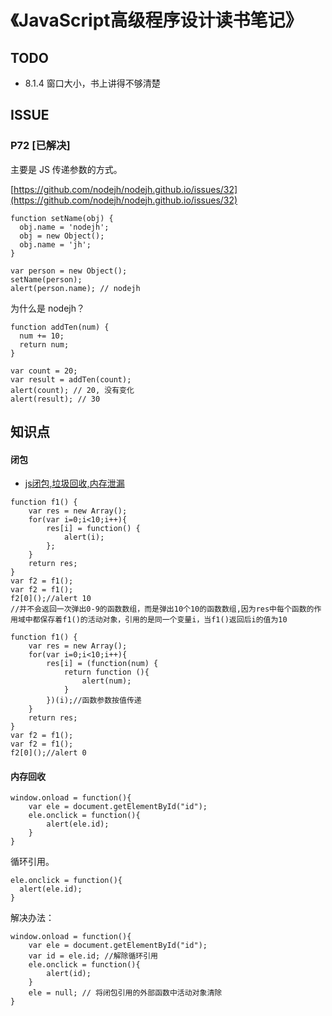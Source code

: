 # 《JavaScript高级程序设计读书笔记》


## TODO

+ 8.1.4 窗口大小，书上讲得不够清楚


## ISSUE


### P72 [已解决]

主要是 JS 传递参数的方式。

[https://github.com/nodejh/nodejh.github.io/issues/32](https://github.com/nodejh/nodejh.github.io/issues/32)

```
function setName(obj) {
  obj.name = 'nodejh';
  obj = new Object();
  obj.name = 'jh';
}

var person = new Object();
setName(person);
alert(person.name); // nodejh
```

为什么是 nodejh？

```
function addTen(num) {
  num += 10;
  return num;
}

var count = 20;
var result = addTen(count);
alert(count); // 20, 没有变化
alert(result); // 30
```


## 知识点

#### 闭包

+ [js闭包,垃圾回收,内存泄漏](https://segmentfault.com/a/1190000004682028)

```
function f1() {
    var res = new Array();
    for(var i=0;i<10;i++){
        res[i] = function() {
            alert(i);
        };
    }
    return res;
}
var f2 = f1();
var f2 = f1();
f2[0]();//alert 10
//并不会返回一次弹出0-9的函数数组，而是弹出10个10的函数数组,因为res中每个函数的作用域中都保存着f1()的活动对象，引用的是同一个变量i，当f1()返回后i的值为10
```

```
function f1() {
    var res = new Array();
    for(var i=0;i<10;i++){
        res[i] = (function(num) {
            return function (){
                alert(num);
            }
        })(i);//函数参数按值传递
    }
    return res;
}
var f2 = f1();
var f2 = f1();
f2[0]();//alert 0

```

#### 内存回收

```
window.onload = function(){
    var ele = document.getElementById("id");
    ele.onclick = function(){
        alert(ele.id);
    }
}
```

循环引用。

```
ele.onclick = function(){
  alert(ele.id);
}
```


解决办法：

```
window.onload = function(){
    var ele = document.getElementById("id");
    var id = ele.id; //解除循环引用
    ele.onclick = function(){
        alert(id);
    }
    ele = null; // 将闭包引用的外部函数中活动对象清除
}
```
